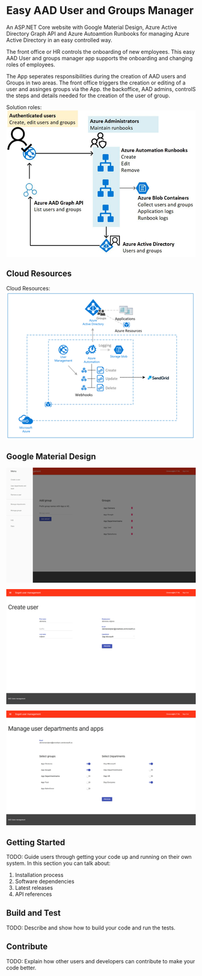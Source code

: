 # Easy AAD User and Groups Manager

An ASP.NET Core website with Google Material Design, Azure Active Directory Graph API and Azure Autoamtion Runbooks for managing Azure Active Directory in an easy controlled way. 

The front office or HR controls the onboarding of new employees. This easy AAD User and groups manager app supports the onboarding and changing roles of employees.

The App seperates responsibilities during the creation of AAD users and Groups in two areas. The front office triggers the creation or editing of a user and assinges groups via the App. the backoffice, AAD admins, controlS the steps and details needed for the creation of the user of group.

Solution roles:
![alt text](/Docs/Images/Resps.jpg "Solution")

## Cloud Resources

Cloud Resources:
![alt text](/Docs/Images/Solution.png "Cloud resources")

## Google Material Design

![alt text](/Docs/Images/gmd-menu.png "Solution")

![alt text](/Docs/Images/gmd-newuser.png "Solution")

![alt text](/Docs/Images/gmd-editgroups.png "Solution")

## Getting Started

TODO: Guide users through getting your code up and running on their own system. In this section you can talk about:

1.	Installation process
2.	Software dependencies
3.	Latest releases
4.	API references

## Build and Test

TODO: Describe and show how to build your code and run the tests. 

## Contribute

TODO: Explain how other users and developers can contribute to make your code better. 